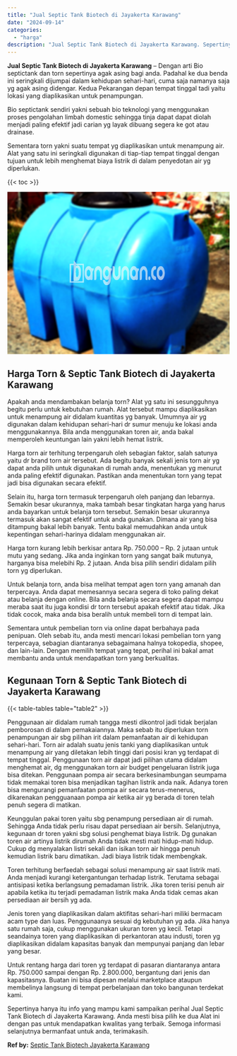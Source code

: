 ```yaml
---
title: "Jual Septic Tank Biotech di Jayakerta Karawang"
date: "2024-09-14"
categories: 
  - "harga"
description: "Jual Septic Tank Biotech di Jayakerta Karawang. Sepertinya hanya itu info yang mampu kami sampaikan perihal Jual Septic Tank Biotech di Jayakerta Karawang. A..."
---
```


**Jual Septic Tank Biotech di Jayakerta Karawang** – Dengan arti Bio septictank dan torn sepertinya agak asing bagi anda. Padahal ke dua benda ini seringkali dijumpai dalam kehidupan sehari-hari, cuma saja namanya saja yg agak asing didengar. Kedua Pekarangan depan tempat tinggal tadi yaitu lokasi yang diaplikasikan untuk penampungan.

Bio septictank sendiri yakni sebuah bio teknologi yang menggunakan proses pengolahan limbah domestic sehingga tinja dapat dapat diolah menjadi paling efektif jadi carian yg layak dibuang segera ke got atau drainase.

Sementara torn yakni suatu tempat yg diaplikasikan untuk menampung air. Alat yang satu ini seringkali digunakan di tiap-tiap tempat tinggal dengan tujuan untuk lebih menghemat biaya listrik di dalam penyedotan air yg diperlukan.

{{< toc >}}

![Jual Septic Tank Biotech di Jayakerta Karawang](/images/jual-bio-septictank-03.png)

## Harga Torn & Septic Tank Biotech di Jayakerta Karawang

Apakah anda mendambakan belanja torn? Alat yg satu ini sesungguhnya begitu perlu untuk kebutuhan rumah. Alat tersebut mampu diaplikasikan untuk menampung air didalam kuantitas yg banyak. Umumnya air yg digunakan dalam kehidupan sehari-hari dr sumur menuju ke lokasi anda menggunakannya. Bila anda menggunakan toren air, anda bakal memperoleh keuntungan lain yakni lebih hemat listrik.

Harga torn air terhitung terpengaruh oleh sebagian faktor, salah satunya yaitu dr brand torn air tersebut. Ada begitu banyak sekali jenis torn air yg dapat anda pilih untuk digunakan di rumah anda, menentukan yg menurut anda paling efektif digunakan. Pastikan anda menentukan torn yang tepat jadi bisa digunakan secara efektif.

Selain itu, harga torn termasuk terpengaruh oleh panjang dan lebarnya. Semakin besar ukurannya, maka tambah besar tingkatan harga yang harus anda bayarkan untuk belanja torn tersebut. Semakin besar ukurannya termasuk akan sangat efektif untuk anda gunakan. Dimana air yang bisa ditampung bakal lebih banyak. Tentu bakal memudahkan anda untuk kepentingan sehari-harinya didalam menggunakan air.

Harga torn kurang lebih berkisar antara Rp. 750.000 – Rp. 2 jutaan untuk mutu yang sedang. Jika anda inginkan torn yang sangat baik mutunya, harganya bisa melebihi Rp. 2 jutaan. Anda bisa pilih sendiri didalam pilih torn yg diperlukan.

Untuk belanja torn, anda bisa melihat tempat agen torn yang amanah dan terpercaya. Anda dapat memesannya secara segera di toko paling dekat atau belanja dengan online. Bila anda belanja secara segera dapat mampu meraba saat itu juga kondisi dr torn tersebut apakah efektif atau tidak. Jika tidak cocok, maka anda bisa beralih untuk membeli torn di tempat lain.

Sementara untuk pembelian torn via online dapat berbahaya pada penipuan. Oleh sebab itu, anda mesti mencari lokasi pembelian torn yang terpercaya, sebagian diantaranya sebagaimana halnya tokopedia, shopee, dan lain-lain. Dengan memilih tempat yang tepat, perihal ini bakal amat membantu anda untuk mendapatkan torn yang berkualitas.

## Kegunaan Torn & Septic Tank Biotech di Jayakerta Karawang

{{< table-tables table="table2" >}}

Penggunaan air didalam rumah tangga mesti dikontrol jadi tidak berjalan pemborosan di dalam pemakaiannya. Maka sebab itu diperlukan torn penampungan air sbg pilihan irit dalam pemanfaatan air di kehidupan sehari-hari. Torn air adalah suatu jenis tanki yang diaplikasikan untuk menampung air yang diletakan lebih tinggi dari posisi kran yg terdapat di tempat tinggal. Penggunaan torn air dapat jadi pilihan utama didalam menghemat air, dg menggunakan torn air budget pengeluaran listrik juga bisa ditekan. Penggunaan pompa air secara berkesinambungan seumpama tidak memakai toren bisa menjadikan tagihan listrik anda naik. Adanya toren bisa mengurangi pemanfaatan pompa air secara terus-menerus, dikarenakan pengguanaan pompa air ketika air yg berada di toren telah penuh segera di matikan.

Keunggulan pakai toren yaitu sbg penampung persediaan air di rumah. Sehingga Anda tidak perlu risau dapat persediaan air bersih. Selanjutnya, kegunaan dr toren yakni sbg solusi penghemat biaya listrik. Dg gunakan toren air artinya listrik dirumah Anda tidak mesti mati hidup-mati hidup. Cukup dg menyalakan listri sekali dan isikan torn air hingga penuh kemudian listrik baru dimatikan. Jadi biaya listrik tidak membengkak.

Toren terhitung berfaedah sebagai solusi menampung air saat listrik mati. Anda menjadi kurangi ketergantungan terhadap listrik. Terutama sebagai antisipasi ketika berlangsung pemadaman listrik. Jika toren terisi penuh air apabila ketika itu terjadi pemadaman listrik maka Anda tidak cemas akan persediaan air bersih yg ada.

Jenis toren yang diaplikasikan dalam aktifitas sehari-hari miliki bermacam acam type dan luas. Penggunaanya sesuai dg kebutuhan yg ada. Jika hanya satu rumah saja, cukup menggunakan ukuran toren yg kecil. Tetapi seandainya toren yang diaplikasikan di perkantoran atau industi, toren yg diaplikasikan didalam kapasitas banyak dan mempunyai panjang dan lebar yang besar.

Untuk rentang harga dari toren yg terdapat di pasaran diantaranya antara Rp. 750.000 sampai dengan Rp. 2.800.000, bergantung dari jenis dan kapasitasnya. Buatan ini bisa dipesan melalui marketplace ataupun membelinya langsung di tempat perbelanjaan dan toko bangunan terdekat kami.

Sepertinya hanya itu info yang mampu kami sampaikan perihal Jual Septic Tank Biotech di Jayakerta Karawang. Anda mesti bisa pilih ke dua Alat ini dengan pas untuk mendapatkan kwalitas yang terbaik. Semoga informasi selanjutnya bermanfaat untuk anda, terimakasih.

**Ref by:** [Septic Tank Biotech Jayakerta Karawang](https://id.wikipedia.org/wiki/Septic)
